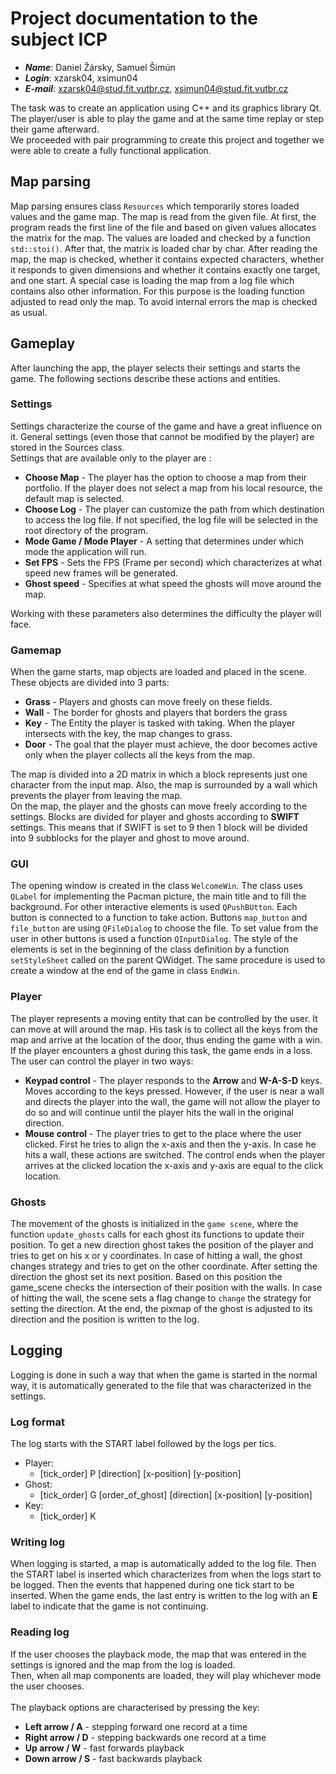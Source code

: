 # Project documentation to the subject ICP
* ***Name***: Daniel Žársky, Samuel Šimún
* ***Login***: xzarsk04, xsimun04
* ***E-mail***: xzarsk04@stud.fit.vutbr.cz, xsimun04@stud.fit.vutbr.cz


The task was to create an application using C++ and its graphics library Qt.
The player/user is able to play the game and at the same time replay or step their game
afterward.<br>
We proceeded with pair programming to create this project and together we were able to create a 
fully functional application.

## Map parsing
Map parsing ensures class `Resources` which temporarily stores loaded values and the game map.
The map is read from the given file. At first, the program reads the first line of the file and based on given values allocates
the matrix for the map. The values are loaded and checked by a function `std::stoi()`. After that, the matrix is loaded char by char. After reading the map, the map is checked, whether it contains
expected characters, whether it responds to given dimensions and whether it contains exactly one target, and one start.
A special case is loading the map from a log file which contains also other information. For this purpose is the loading function adjusted to read only the map.
To avoid internal errors the map is checked as usual.
## Gameplay

After launching the app, the player selects their settings and starts the game. 
The following sections describe these actions and entities.

### Settings 
Settings characterize the course of the game and have a great influence on it. General settings (even those that cannot 
be modified by the player) are stored in the Sources class. <br>
Settings that are available only to the player are :
* **Choose Map** - The player has the option to choose a map from their portfolio. If the player does not select a map 
from his local resource, the default map is selected.
* **Choose Log** - The player can customize the path from which destination to access the log file. If not specified, 
the log file will be selected in the root directory of the program.
* **Mode Game / Mode Player** - A setting that determines under which mode the application will run.
* **Set FPS** - Sets the FPS (Frame per second) which characterizes at what speed new frames will be generated.
* **Ghost speed** - Specifies at what speed the ghosts will move around the map.

Working with these parameters also determines the difficulty the player will face.

### Gamemap
When the game starts, map objects are loaded and placed in the scene. These objects are divided into 3 parts:
* **Grass** - Players and ghosts can move freely on these fields.
* **Wall** - The border for ghosts and players that borders the grass
* **Key** - The Entity the player is tasked with taking. When the player intersects with the key, the map 
changes to grass.
* **Door** - The goal that the player must achieve, the door becomes active only when the player 
collects all the keys from the map.

The map is divided into a 2D matrix in which a block represents just one character from the input map. Also, the map
is surrounded by a wall which prevents the player from leaving the map. <br>
On the map, the player and the ghosts can move freely according to the settings. Blocks are divided for player and 
ghosts according to **SWIFT** settings. This means that if SWIFT is set to 9 then 1 block will be divided into 9 subblocks 
for the player and ghost to move around.

### GUI
The opening window is created in the class `WelcomeWin`. The class uses `QLabel` for implementing the Pacman picture, the main title and to fill the background.
For other interactive elements is used `QPushBUtton`. Each button is connected to a function to take action. Buttons `map_button` and `file_button` are using `QFileDialog` to choose the file.
To set value from the user in other buttons is used a function `QInputDialog`. The style of the elements is set in the beginning of the class definition by a function `setStyleSheet` called on the parent QWidget.
The same procedure is used to create a window at the end of the game in class `EndWin`.
### Player
The player represents a moving entity that can be controlled by the user. It can move at will around the map. 
His task is to collect all the keys from the map and arrive at the location of the door, thus ending the game with a win. <br>
If the player encounters a ghost during this task, the game ends in a loss.
The user can control the player in two ways:
* **Keypad control** - The player responds to the **Arrow** and **W-A-S-D** keys. Moves according to the keys pressed. 
However, if the user is near a wall and directs the player into the wall, the game will not allow the player to do so
and will continue until the player hits the wall in the original direction.
* **Mouse control** - The player tries to get to the place where the user clicked. First he tries to align the x-axis 
and then the y-axis. In case he hits a wall, these actions are switched. The control ends when the player arrives at 
the clicked location the x-axis and y-axis are equal to the click location.

### Ghosts

The movement of the ghosts is initialized in the `game scene`, where the function `update_ghosts` calls for each ghost its functions to update their position.
To get a new direction ghost takes the position of the player and tries to get on his x or y coordinates. In case of hitting a wall, the ghost changes strategy and tries to get on the other coordinate.
After setting the direction the ghost set its next position. 
Based on this position the game_scene checks the intersection of their position with the walls. In case of hitting the wall, the scene sets a flag change to `change` the strategy for setting the direction.
At the end, the pixmap of the ghost is adjusted to its direction and the position is written to the log.
## Logging 
Logging is done in such a way that when the game is started in the normal way, it is automatically generated to the 
file that was characterized in the settings. 

### Log format
The log starts with the START label followed by the logs per tics.

* Player: 
  * [tick_order] P [direction] [x-position] [y-position]
* Ghost:
  * [tick_order] G [order_of_ghost] [direction] [x-position] [y-position]
* Key:
  * [tick_order] K


### Writing log
When logging is started, a map is automatically added to the log file. Then the START label is inserted which 
characterizes from when the logs start to be logged.
Then the events that happened during one tick start to be inserted.
When the game ends, the last entry is written to the log with an **E** label to indicate that the game is not continuing.

### Reading log
If the user chooses the playback mode, the map that was entered in the settings is ignored and the map from the log is loaded. <br>
Then, when all map components are loaded, they will play whichever mode the user chooses.
<br>
<br>
The playback options are characterised by pressing the key: 
* **Left arrow / A** - stepping forward one record at a time
* **Right arrow / D** - stepping backwards one record at a time
* **Up arrow / W** - fast forwards playback
* **Down arrow / S** - fast backwards playback 